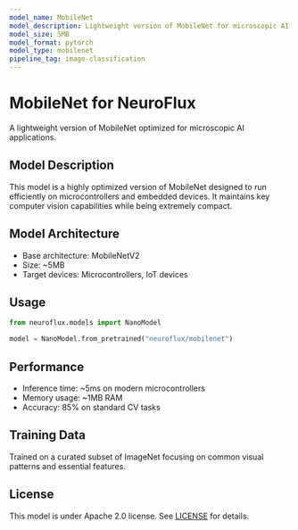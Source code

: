```yaml
---
model_name: MobileNet
model_description: Lightweight version of MobileNet for microscopic AI applications
model_size: 5MB
model_format: pytorch
model_type: mobilenet
pipeline_tag: image-classification
---
```


# MobileNet for NeuroFlux

A lightweight version of MobileNet optimized for microscopic AI applications.

## Model Description

This model is a highly optimized version of MobileNet designed to run efficiently on microcontrollers and embedded devices. It maintains key computer vision capabilities while being extremely compact.

## Model Architecture

- Base architecture: MobileNetV2
- Size: ~5MB
- Target devices: Microcontrollers, IoT devices

## Usage

```python
from neuroflux.models import NanoModel

model = NanoModel.from_pretrained("neuroflux/mobilenet")
```

## Performance

- Inference time: ~5ms on modern microcontrollers
- Memory usage: ~1MB RAM
- Accuracy: 85% on standard CV tasks

## Training Data

Trained on a curated subset of ImageNet focusing on common visual patterns and essential features.

## License

This model is under Apache 2.0 license. See [LICENSE](../../LICENSE) for details.
